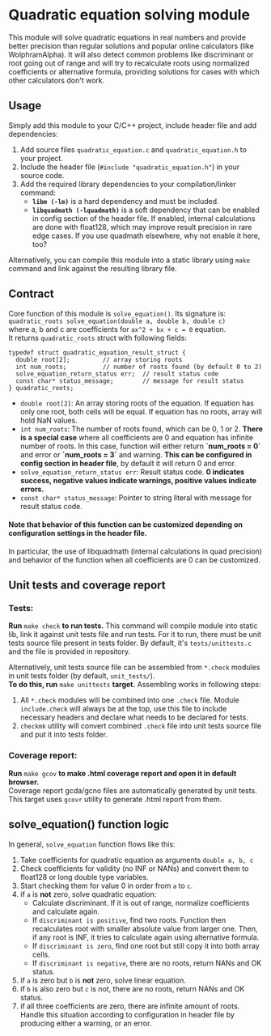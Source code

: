 # Quadratic equation solving module
This module will solve quadratic equations in real numbers and provide better precision than regular solutions and popular online calculators (like WolphramAlpha). It will also detect common problems like discriminant or root going out of range and will try to recalculate roots using normalized coefficients or alternative formula, providing solutions for cases with which other calculators don't work.


## Usage
Simply add this module to your C/C++ project, include header file and add dependencies:
1. Add source files `quadratic_equation.c` and `quadratic_equation.h` to your project.
2. Include the header file (`#include "quadratic_equation.h"`) in your source code.
3. Add the required library dependencies to your compilation/linker command:
    * **`libm (-lm)`** is a hard dependency and must be included.
    * **`libquadmath (-lquadmath)`** is a soft dependency that can be enabled in config section of the header file. If enabled, internal calculations are done with float128, which may improve result precision in rare edge cases. If you use quadmath elsewhere, why not enable it here, too?

Alternatively, you can compile this module into a static library using `make` command and link against the resulting library file.


## Contract
Core function of this module is `solve_equation()`. Its signature is:\
`quadratic_roots solve_equation(double a, double b, double c)`\
where a, b and c are coefficients for `ax^2 + bx + c = 0` equation.\
It returns `quadratic_roots` struct with following fields:
```
typedef struct quadratic_equation_result_struct {
  double root[2];         // array storing roots
  int num_roots;          // number of roots found (by default 0 to 2)
  solve_equation_return_status err;  // result status code
  const char* status_message;        // message for result status
} quadratic_roots;
```
* `double root[2]`: An array storing roots of the equation. If equation has only one root, both cells will be equal. If equation has no roots, array will hold NaN values.
* `int num_roots`: The number of roots found, which can be 0, 1 or 2. **There is a special case** where all coefficients are 0 and equation has infinite number of roots. In this case, function will either return **\`num_roots = 0\`** and error or **\`num_roots = 3\`** and warning. **This can be configured in config section in header file**, by default it will return 0 and error.
* `solve_equation_return_status err`: Result status code. **0 indicates success, negative values indicate warnings, positive values indicate errors.**
* `const char* status_message`: Pointer to string literal with message for result status code.

#### Note that behavior of this function can be customized depending on configuration settings in the header file.
In particular, the use of libquadmath (internal calculations in quad precision) and behavior of the function when all coefficients are 0 can be customized.

## Unit tests and coverage report
### Tests:
**Run** `make check` **to run tests.** This command will compile module into static lib, link it against unit tests file and run tests. For it to run, there must be unit tests source file present in tests folder. By default, it's `tests/unittests.c` and the file is provided in repository.

Alternatively, unit tests source file can be assembled from `*.check` modules in unit tests folder (by default, `unit_tests/`).\
**To do this, run** `make unittests` **target.** Assembling works in following steps:
1. All `*.check` modules will be combined into one `.check` file. Module `include.check` will always be at the top, use this file to include necessary headers and declare what needs to be declared for tests.
2. `checkmk` utility will convert combined `.check` file into unit tests source file and put it into tests folder.
### Coverage report:
**Run** `make gcov` **to make .html coverage report and open it in default browser.**\
Coverage report gcda/gcno files are automatically generated by unit tests. This target uses `gcovr` utility to generate .html report from them.


## solve_equation() function logic
In general, `solve_equation` function flows like this:
1. Take coefficients for quadratic equation as arguments `double a, b, c`
2. Check coefficients for validity (no INF or NANs) and convert them to float128 or long double type variables.
3. Start checking them for value 0 in order from `a` to `c`.
4. if `a` is **not** zero, solve quadratic equation:
    * Calculate discriminant. If it is out of range, normalize coefficients and calculate again.
    * If `discriminant is positive`, find two roots. Function then recalculates root with smaller absolute value from larger one. Then, if any root is INF, it tries to calculate again using alternative formula.
    * If `discriminant is zero`, find one root but still copy it into both array cells.
    * If `discriminant is negative`, there are no roots, return NANs and OK status.
5. if `a` is zero but `b` is **not** zero, solve linear equation.
6. if `b` is also zero but `c` is not, there are no roots, return NANs and OK status.
7. if all three coefficients are zero, there are infinite amount of roots. Handle this situation according to configuration in header file by producing either a warning, or an error.
